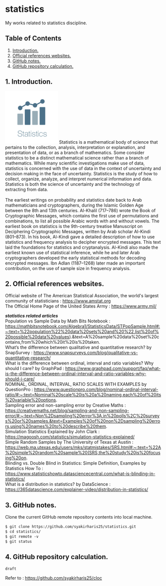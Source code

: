# statistics
My works related to statistics discipline.

## Table of Contents
1. [Introduction.](#introduction)
2. [Official references websites.](#references)
3. [GitHub notes.](#github)
4. [GitHub repository calculation.](#calculation)

<a name="introduction"></a>
## 1. Introduction.
<img src="statistics.png" height="170"> 
Statistics is a mathematical body of science that pertains to the collection, analysis, interpretation or explanation, and presentation of data, or as a branch of mathematics. Some consider statistics to be a distinct mathematical science rather than a branch of mathematics. While many scientific investigations make use of data, statistics is concerned with the use of data in the context of uncertainty and decision making in the face of uncertainty. Statistics is the study of how to collect, organize, analyze, and interpret numerical information and data. Statistics is both the science of uncertainty and the technology of extracting from data.
<br /><br />
The earliest writings on probability and statistics date back to Arab mathematicians and cryptographers, during the Islamic Golden Age between the 8th and 13th centuries. Al-Khalil (717–786) wrote the Book of Cryptographic Messages, which contains the first use of permutations and combinations, to list all possible Arabic words with and without vowels. The earliest book on statistics is the 9th-century treatise Manuscript on Deciphering Cryptographic Messages, written by Arab scholar Al-Kindi (801–873). In his book, Al-Kindi gave a detailed description of how to use statistics and frequency analysis to decipher encrypted messages. This text laid the foundations for statistics and cryptanalysis. Al-Kindi also made the earliest known use of statistical inference, while he and later Arab cryptographers developed the early statistical methods for decoding encrypted messages. Ibn Adlan (1187–1268) later made an important contribution, on the use of sample size in frequency analysis.

<a name="references"></a>
## 2. Official references websites. 
Official website of The American Statistical Association, the world's largest community of statisticians : https://www.amstat.org <br />
The Official Home Page of the United States Army : https://www.army.mil/ <br />

**_statistics related articles_** <br />
Population vs Sample Data by Math Bits Notebook :  https://mathbitsnotebook.com/Algebra1/StatisticsData/STPopSample.html#:~:text=%22population%22%20data%20sets%20and%20%22,list%20of%20possible%20data%20values).&text=A%20sample%20data%20set%20contains,from%20which%20it%20is%20taken. <br />
What’s the difference between qualitative and quantitative research? by SnapSurvey : https://www.snapsurveys.com/blog/qualitative-vs-quantitative-research/ <br />
What is the difference between ordinal, interval and ratio variables? Why should I care? by GraphPad : https://www.graphpad.com/support/faq/what-is-the-difference-between-ordinal-interval-and-ratio-variables-why-should-i-care/ <br />
NOMINAL, ORDINAL, INTERVAL, RATIO SCALES WITH EXAMPLES by QuestionPro : https://www.questionpro.com/blog/nominal-ordinal-interval-ratio/#:~:text=Nominal%20scale%20is%20a%20naming,each%20of%20its%20variable%20options. <br />
Sampling error and non-sampling error by Creative Maths : https://creativemaths.net/blog/sampling-and-non-sampling-error/#:~:text=Non%2Dsampling%20error%3A,in%20polls%2C%20surveys%20or%20samples.&text=Examples%20of%20non%2Dsampling%20errors,using%20names%20to%20describe%20them. <br />
Simulation Statistics Explained by John Clark : https://magoosh.com/statistics/simulation-statistics-explained/ <br />
Simple Random Samples by The University of Texas at Austin : https://web.ma.utexas.edu/users/mks/statmistakes/SRS.html#:~:text=%22A%20simple%20random%20sample%20(SRS,the%20study%20is%20focusing%20on. <br />
Blinding vs. Double Blind in Statistics: Simple Definition, Examples by Statistics How To : https://www.statisticshowto.datasciencecentral.com/what-is-blinding-in-statistics/ <br />
What is a distribution in statistics? by DataScience : https://365datascience.com/explainer-video/distribution-in-statistics/ <br />

<a name="github"></a>
## 3. GitHub notes.
Clone the current GitHub remote repository contents into local machine.
```
$ git clone https://github.com/syakirharis25/statistics.git
$ cd statistics/
$ git remote -v
$ git status
```

<a name="calculation"></a>
## 4. GitHub repository calculation.
```
draft
```
Refer to : https://github.com/syakirharis25/cloc
